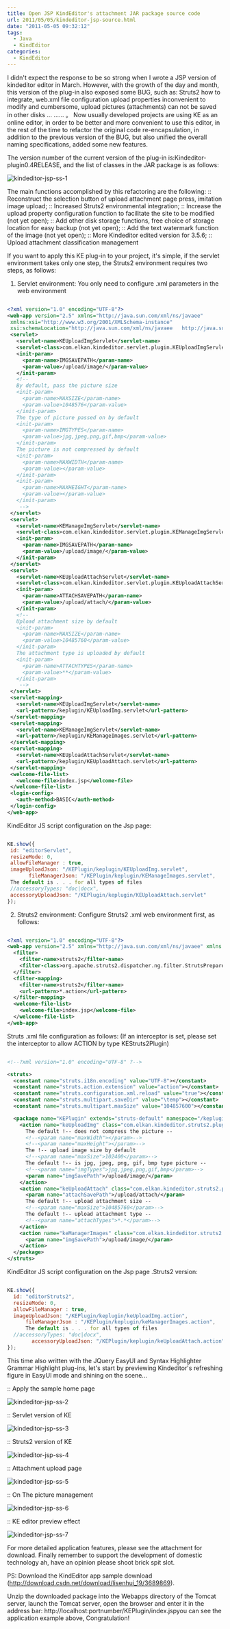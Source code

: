 ```yaml
---
title: Open JSP KindEditor's attachment JAR package source code
url: 2011/05/05/kindeditor-jsp-source.html
date: "2011-05-05 09:32:12"
tags: 
  - Java
  - KindEditor
categories:
  - KindEditor
---
```


I didn't expect the response to be so strong when I wrote a JSP version of kindeditor editor in March. However, with the growth of the day and month, this version of the plug-in also exposed some BUG, such as: Struts2 how to integrate, web.xml file  configuration upload properties inconvenient to modify and cumbersome, upload pictures (attachments) can not be saved in other disks ... ...... 。 Now usually developed projects are using KE as an online editor, in order to be better and more convenient to use this editor, in the rest of the time to refactor the original code re-encapsulation, in addition to the previous version of the BUG, but also unified the overall naming specifications, added some new features. 

<!--more-->
 
The version number of the current version of the plug-in is:Kindeditor-plugin0.4RELEASE, and the list of classes in the JAR package is as follows:
 
![kindeditor-jsp-ss-1](http://myblog.lisenhui.cn/2011/05-05-kindeditor-jsp-ss-1.png-alias)
 
 The main functions accomplished by this refactoring are the following:
:: Reconstruct the selection button of upload attachment page press, imitation image upload;
:: Increased Struts2 environmental integration;
:: Increase the upload property configuration function to facilitate the site to be modified (not yet open);
:: Add other disk storage functions, free choice of storage location for easy backup (not yet open);
:: Add the text watermark function of the image (not yet open);
:: More Kindeditor edited version for 3.5.6;
:: Upload attachment classification management
 
If you want to apply this KE plug-in to your project, it's simple, if the servlet environment takes only one step, the Struts2 environment requires two steps, as follows:
 
1. Servlet environment: You only need to configure .xml parameters in the web environment
 
 ```xml
 
<?xml version="1.0" encoding="UTF-8"?>
<web-app version="2.5" xmlns="http://java.sun.com/xml/ns/javaee"
  xmlns:xsi="http://www.w3.org/2001/XMLSchema-instance"
  xsi:schemaLocation="http://java.sun.com/xml/ns/javaee   http://java.sun.com/xml/ns/javaee/web-app_2_5.xsd"> 
  <servlet>
    <servlet-name>KEUploadImgServlet</servlet-name>
    <servlet-class>com.elkan.kindeditor.servlet.plugin.KEUploadImgServlet</servlet-class>
    <init-param>
      <param-name>IMGSAVEPATH</param-name>
      <param-value>/upload/image/</param-value>
    </init-param>
    <!-- 
    By default, pass the picture size
    <init-param>
      <param-name>MAXSIZE</param-name>
      <param-value>1048576</param-value>
    </init-param>
    The type of picture passed on by default
    <init-param>
      <param-name>IMGTYPES</param-name>
      <param-value>jpg,jpeg,png,gif,bmp</param-value>
    </init-param>
    The picture is not compressed by default
    <init-param>
      <param-name>MAXWIDTH</param-name>
      <param-value></param-value>
    </init-param>
    <init-param>
      <param-name>MAXHEIGHT</param-name>
      <param-value></param-value>
    </init-param>
     -->
  </servlet>
  <servlet>
    <servlet-name>KEManageImgServlet</servlet-name>
    <servlet-class>com.elkan.kindeditor.servlet.plugin.KEManageImgServlet</servlet-class>
    <init-param>
      <param-name>IMGSAVEPATH</param-name>
      <param-value>/upload/image/</param-value>
    </init-param>
  </servlet>
  <servlet>
    <servlet-name>KEUploadAttachServlet</servlet-name>
    <servlet-class>com.elkan.kindeditor.servlet.plugin.KEUploadAttachServlet</servlet-class>
    <init-param>
      <param-name>ATTACHSAVEPATH</param-name>
      <param-value>/upload/attach/</param-value>
    </init-param>
    <!-- 
    Upload attachment size by default
    <init-param>
      <param-name>MAXSIZE</param-name>
      <param-value>10485760</param-value>
    </init-param>
    The attachment type is uploaded by default
    <init-param>
      <param-name>ATTACHTYPES</param-name>
      <param-value>**</param-value>
    </init-param>
     -->
  </servlet>
  <servlet-mapping>
    <servlet-name>KEUploadImgServlet</servlet-name>
    <url-pattern>/keplugin/KEUploadImg.servlet</url-pattern>
  </servlet-mapping>
  <servlet-mapping>
    <servlet-name>KEManageImgServlet</servlet-name>
    <url-pattern>/keplugin/KEManageImages.servlet</url-pattern>
  </servlet-mapping>
  <servlet-mapping>
    <servlet-name>KEUploadAttachServlet</servlet-name>
    <url-pattern>/keplugin/KEUploadAttach.servlet</url-pattern>
  </servlet-mapping>
  <welcome-file-list>
    <welcome-file>index.jsp</welcome-file>
  </welcome-file-list>
  <login-config>
    <auth-method>BASIC</auth-method>
  </login-config>
</web-app>
 
 ```

 KindEditor JS script  configuration on the Jsp page:

 ```javascript
 
 KE.show({
  id: "editorServlet",
  resizeMode: 0,
  allowFileManager : true,
  imageUploadJson: "/KEPlugin/keplugin/KEUploadImg.servlet",
        fileManagerJson: "/KEPlugin/keplugin/KEManageImages.servlet",
  The default is . . . for all types of files
  //accessoryTypes: "doc|docx",
  accessoryUploadJson: "/KEPlugin/keplugin/KEUploadAttach.servlet"        
});

```
2. Struts2 environment: Configure Struts2 .xml web environment first, as follows:

```xml

<?xml version="1.0" encoding="UTF-8"?>
<web-app version="2.5" xmlns="http://java.sun.com/xml/ns/javaee" xmlns:xsi="http://www.w3.org/2001/XMLSchema-instance" xsi:schemalocation="http://java.sun.com/xml/ns/javaee   http://java.sun.com/xml/ns/javaee/web-app_2_5.xsd">
  <filter>
    <filter-name>struts2</filter-name>
    <filter-class>org.apache.struts2.dispatcher.ng.filter.StrutsPrepareAndExecuteFilter</filter-class>  
  </filter>
  <filter-mapping>
    <filter-name>struts2</filter-name>
    <url-pattern>*.action</url-pattern>
  </filter-mapping>
  <welcome-file-list>
    <welcome-file>index.jsp</welcome-file>
  </welcome-file-list>
</web-app>

```

Struts .xml file configuration as follows: (If an interceptor is set, please set the interceptor to allow ACTION by type KEStruts2Plugin)

```xml

<!--?xml version="1.0" encoding="UTF-8" ?-->

<struts>
  <constant name="struts.i18n.encoding" value="UTF-8"></constant>
  <constant name="struts.action.extension" value="action"></constant>
  <constant name="struts.configuration.xml.reload" value="true"></constant>
  <constant name="struts.multipart.saveDir" value="\temp"></constant>
  <constant name="struts.multipart.maxSize" value="104857600"></constant>

  <package name="KEPlugin" extends="struts-default" namespace="/keplugin">
    <action name="keUploadImg" class="com.elkan.kindeditor.struts2.plugin.KEUploadImgAction">
      The default !-- does not compress the picture --
      <!--<param name="maxWidth"></param>-->
      <!--<param name="maxHeight"></param>-->
      The !-- upload image size by default
      <!--<param name="maxSize">102400</param>-->
      The default !-- is jpg, jpeg, png, gif, bmp type picture --
      <!--<param name="imgTypes">jpg,jpeg,png,gif,bmp</param>-->
      <param name="imgSavePath">/upload/image/</param>
    </action>
    <action name="keUploadAttach" class="com.elkan.kindeditor.struts2.plugin.KEUploadAttachAction">
      <param name="attachSavePath">/upload/attach/</param>
      The default !-- upload attachment size --
      <!--<param name="maxSize">10485760</param>-->
      The default !-- upload attachment type --
      <!--<param name="attachTypes">*.*</param>-->
    </action>
    <action name="keManagerImages" class="com.elkan.kindeditor.struts2.plugin.KEManageImgAction">
      <param name="imgSavePath">/upload/image/</param>
    </action>
  </package>
</struts>

```

KindEditor JS script configuration on the Jsp  page .Struts2 version:

```javascript

KE.show({
  id: "editorStruts2",
  resizeMode: 0,
  allowFileManager : true,
  imageUploadJson: "/KEPlugin/keplugin/keUploadImg.action",
      fileManagerJson : "/KEPlugin/keplugin/keManagerImages.action",
      The default is . . . for all types of files
  //accessoryTypes: "doc|docx",
        accessoryUploadJson: "/KEPlugin/keplugin/keUploadAttach.action"       
});

```

This time also written with the JQuery  EasyUI  and Syntax Highlighter    Grammar Highlight plug-ins, let's start by previewing Kindeditor's  refreshing figure in EasyUI mode and shining on the scene...

:: Apply the sample home page

![kindeditor-jsp-ss-2](http://myblog.lisenhui.cn/2011/05-05-kindeditor-jsp-ss-2.png-alias)

:: Servlet version of KE

![kindeditor-jsp-ss-3](http://myblog.lisenhui.cn/2011/05-05-kindeditor-jsp-ss-3.png-alias)

:: Struts2 version of KE

![kindeditor-jsp-ss-4](http://myblog.lisenhui.cn/2011/05-05-kindeditor-jsp-ss-4.png-alias)

:: Attachment upload page

![kindeditor-jsp-ss-5](http://myblog.lisenhui.cn/2011/05-05-kindeditor-jsp-ss-5.png-alias)

:: On The picture management

![kindeditor-jsp-ss-6](http://myblog.lisenhui.cn/kindeditor-jsp-ss-6.png-alias)

:: KE editor preview effect

![kindeditor-jsp-ss-7](http://myblog.lisenhui.cn/2011/05-05-kindeditor-jsp-ss-7.png-alias)

For more detailed application features, please see the attachment for download. Finally remember to support the development of domestic technology ah, have an opinion please shoot brick spit slot.  

PS: Download the KindEditor app sample download (http://download.csdn.net/download/lisenhui_19/3689869).
 
Unzip the downloaded package into the Webapps directory of the Tomcat server, launch the Tomcat server, open the browser and enter it in the address bar: http://localhost:portnumber/KEPlugin/index.jspyou can see the application example above, Congratulation!
